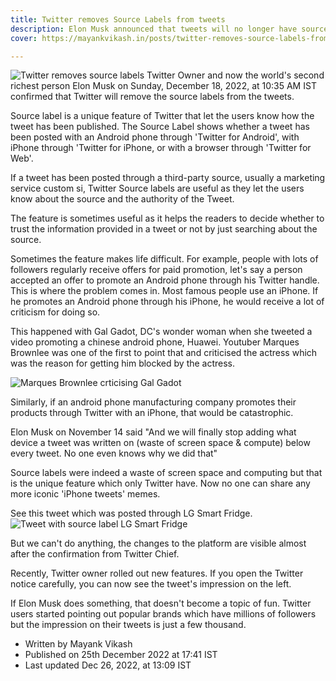 ```yaml
--- 
title: Twitter removes Source Labels from tweets
description: Elon Musk announced that tweets will no longer have source labels.
cover: https://mayankvikash.in/posts/twitter-removes-source-labels-from-tweets/Twitter-removes-source-labels.webp

--- 
```

![Twitter removes source labels](https://mayankvikash.in/posts/twitter-removes-source-labels-from-tweets/Twitter-removes-source-labels.webp)
Twitter Owner and now the world's second richest person Elon Musk on Sunday, December 18, 2022, at 10:35 AM IST confirmed that Twitter will remove the source labels from the tweets.

Source label is a unique feature of Twitter that let the users know how the tweet has been published. The Source Label shows whether a tweet has been posted with an Android phone through 'Twitter for Android', with iPhone through 'Twitter for iPhone, or with a browser through 'Twitter for Web'.

If a tweet has been posted through a third-party source, usually a marketing service custom si, Twitter Source labels are useful as they let the users know about the source and the authority of the Tweet.

The feature is sometimes useful as it helps the readers to decide whether to trust the information provided in a tweet or not by just searching about the source.

Sometimes the feature makes life difficult. For example, people with lots of followers regularly receive offers for paid promotion, let's say a person accepted an offer to promote an Android phone through his Twitter handle. This is where the problem comes in. Most famous people use an iPhone. If he promotes an Android phone through his iPhone, he would receive a lot of criticism for doing so.

This happened with Gal Gadot, DC's wonder woman when she tweeted a video promoting a chinese android phone, Huawei. Youtuber Marques Brownlee was one of the first to point that and criticised the actress which was the reason for getting him blocked by the actress.

![Marques Brownlee crticising Gal Gadot](https://mayankvikash.in/posts/twitter-removes-source-labels-from-tweets/marques-brownlee-tweet.webp)

Similarly, if an android phone manufacturing company promotes their products through Twitter with an iPhone, that would be catastrophic. 

Elon Musk on November 14 said "And we will finally stop adding what device a tweet was written on (waste of screen space & compute) below every tweet. No one even knows why we did that"

Source labels were indeed a waste of screen space and computing but that is the unique feature which only Twitter have. Now no one can share any more iconic 'iPhone tweets' memes.

See this tweet which was posted through LG Smart Fridge.
![Tweet with source label LG Smart Fridge](https://mayankvikash.in/posts/twitter-removes-source-labels-from-tweets/tweet-with-lg-smart-fridge-source-label.webp)

But we can't do anything, the changes to the platform are visible almost after the confirmation from Twitter Chief.

Recently, Twitter owner rolled out new features. If you open the Twitter notice carefully, you can now see the tweet's impression on the left.

If Elon Musk does something, that doesn't become a topic of fun. Twitter users started pointing out popular brands which have millions of followers but the impression on their tweets is just a few thousand.

- Written by Mayank Vikash
- Published on 25th December 2022 at 17:41 IST
- Last updated Dec 26, 2022, at 13:09 IST






